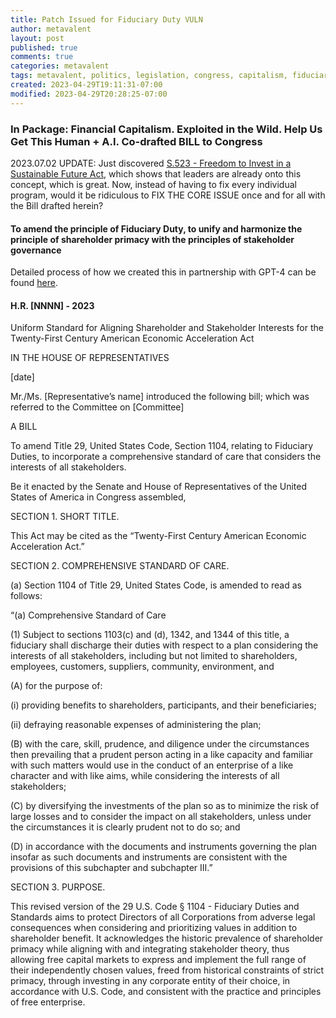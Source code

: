 ```yaml
---
title: Patch Issued for Fiduciary Duty VULN
author: metavalent
layout: post
published: true
comments: true
categories: metavalent
tags: metavalent, politics, legislation, congress, capitalism, fiduciary duty
created: 2023-04-29T19:11:31-07:00
modified: 2023-04-29T20:28:25-07:00
---
```


### In Package: Financial Capitalism. Exploited in the Wild. Help Us Get This Human + A.I. Co-drafted BILL to Congress

2023.07.02 UPDATE: Just discovered [S.523 - Freedom to Invest in a Sustainable Future Act](https://metavalent.com/metavalent/2023/07/02/07-57-25-Freedom-To-Invest.html), which shows that leaders are already onto this concept, which is great. Now, instead of having to fix every individual program, would it be ridiculous to FIX THE CORE ISSUE once and for all with the Bill drafted herein? 

#### To amend the principle of Fiduciary Duty, to unify and harmonize the principle of shareholder primacy with the principles of stakeholder governance

Detailed process of how we created this in partnership with GPT-4 can be found [here](https://metavalent.com/metavalent,/law,/poverty,/economics/2023/04/14/07-49-10-Fiduciary-Duty.html).

#### H.R. [NNNN] - 2023

Uniform Standard for Aligning Shareholder and Stakeholder Interests for the Twenty-First Century American Economic Acceleration Act

IN THE HOUSE OF REPRESENTATIVES

[date]

Mr./Ms. [Representative’s name] introduced the following bill; which was referred to the Committee on [Committee]

A BILL

To amend Title 29, United States Code, Section 1104, relating to Fiduciary Duties, to incorporate a comprehensive standard of care that considers the interests of all stakeholders.

Be it enacted by the Senate and House of Representatives of the United States of America in Congress assembled,

SECTION 1. SHORT TITLE.

This Act may be cited as the “Twenty-First Century American Economic Acceleration Act.”

SECTION 2. COMPREHENSIVE STANDARD OF CARE.

(a) Section 1104 of Title 29, United States Code, is amended to read as follows:

“(a) Comprehensive Standard of Care

(1) Subject to sections 1103(c) and (d), 1342, and 1344 of this title, a fiduciary shall discharge their duties with respect to a plan considering the interests of all stakeholders, including but not limited to shareholders, employees, customers, suppliers, community, environment, and

(A) for the purpose of:

(i) providing benefits to shareholders, participants, and their beneficiaries;

(ii) defraying reasonable expenses of administering the plan;

(B) with the care, skill, prudence, and diligence under the circumstances then prevailing that a prudent person acting in a like capacity and familiar with such matters would use in the conduct of an enterprise of a like character and with like aims, while considering the interests of all stakeholders;

(C) by diversifying the investments of the plan so as to minimize the risk of large losses and to consider the impact on all stakeholders, unless under the circumstances it is clearly prudent not to do so; and

(D) in accordance with the documents and instruments governing the plan insofar as such documents and instruments are consistent with the provisions of this subchapter and subchapter III.”

SECTION 3. PURPOSE.

This revised version of the 29 U.S. Code § 1104 - Fiduciary Duties and Standards aims to protect Directors of all Corporations from adverse legal consequences when considering and prioritizing values in addition to shareholder benefit. It acknowledges the historic prevalence of shareholder primacy while aligning with and integrating stakeholder theory, thus allowing free capital markets to express and implement the full range of their independently chosen values, freed from historical constraints of strict primacy, through investing in any corporate entity of their choice, in accordance with U.S. Code, and consistent with the practice and principles of free enterprise.

